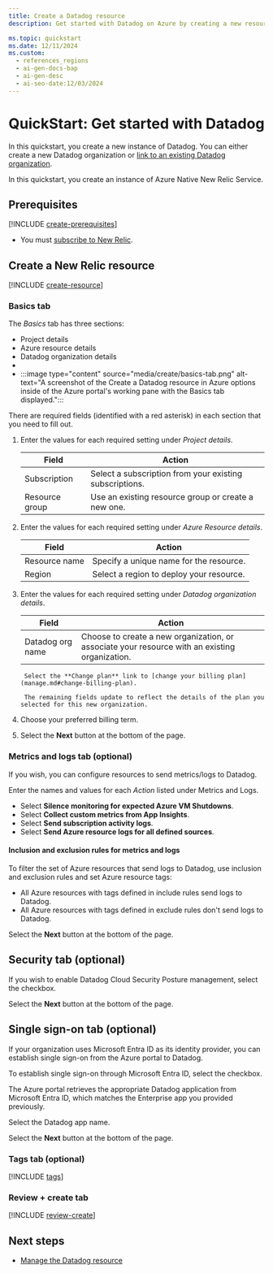 ```yaml
---
title: Create a Datadog resource
description: Get started with Datadog on Azure by creating a new resource, configuring metrics and logs, and setting up single sign-on through Microsoft Entra ID.

ms.topic: quickstart
ms.date: 12/11/2024
ms.custom:
  - references_regions
  - ai-gen-docs-bap
  - ai-gen-desc
  - ai-seo-date:12/03/2024
---
```


# QuickStart: Get started with Datadog

In this quickstart, you create a new instance of Datadog. You can either create a new Datadog organization or [link to an existing Datadog organization](link-to-existing-organization.md).

In this quickstart, you create an instance of Azure Native New Relic Service.

## Prerequisites

[!INCLUDE [create-prerequisites](../includes/create-prerequisites.md)]
- You must [subscribe to New Relic](overview.md#subscribe-to-new-relic).

## Create a New Relic resource

[!INCLUDE [create-resource](../includes/create-resource.md)]

### Basics tab

The *Basics* tab has three sections:

- Project details
- Azure resource details
- Datadog organization details
- 
- :::image type="content" source="media/create/basics-tab.png" alt-text="A screenshot of the Create a Datadog resource in Azure options inside of the Azure portal's working pane with the Basics tab displayed.":::

There are required fields (identified with a red asterisk) in each section that you need to fill out.

1. Enter the values for each required setting under *Project details*.

    | Field               | Action                                                    |
    |---------------------|-----------------------------------------------------------|
    | Subscription        | Select a subscription from your existing subscriptions.   |
    | Resource group      | Use an existing resource group or create a new one.       |

1. Enter the values for each required setting under *Azure Resource details*.

    | Field              | Action                                    |
    |--------------------|-------------------------------------------|
    | Resource name      | Specify a unique name for the resource.   |
    | Region             | Select a region to deploy your resource.  |

1. Enter the values for each required setting under *Datadog organization details*.

    | Field             | Action                                                                                           |
    |-------------------|--------------------------------------------------------------------------------------------------|
    | Datadog org name  | Choose to create a new organization, or associate your resource with an existing organization.   | 

        Select the **Change plan** link to [change your billing plan](manage.md#change-billing-plan). 
    
        The remaining fields update to reflect the details of the plan you selected for this new organization.

1. Choose your preferred billing term. 

1. Select the **Next** button at the bottom of the page.

### Metrics and logs tab (optional)

If you wish, you can configure resources to send metrics/logs to Datadog.

Enter the names and values for each *Action* listed under Metrics and Logs.

- Select **Silence monitoring for expected Azure VM Shutdowns**.
- Select **Collect custom metrics from App Insights**.
- Select **Send subscription activity logs**.
- Select **Send Azure resource logs for all defined sources**.

#### Inclusion and exclusion rules for metrics and logs

To filter the set of Azure resources that send logs to Datadog, use inclusion and exclusion rules and set Azure resource tags:

- All Azure resources with tags defined in include rules send logs to Datadog.
- All Azure resources with tags defined in exclude rules don't send logs to Datadog.

Select the **Next** button at the bottom of the page.

## Security tab (optional)

If you wish to enable Datadog Cloud Security Posture management, select the checkbox.

Select the **Next** button at the bottom of the page.

## Single sign-on tab (optional)

If your organization uses Microsoft Entra ID as its identity provider, you can establish single sign-on from the Azure portal to Datadog. 

To establish single sign-on through Microsoft Entra ID, select the checkbox.

The Azure portal retrieves the appropriate Datadog application from Microsoft Entra ID, which matches the Enterprise app you provided previously. 

Select the Datadog app name.

Select the **Next** button at the bottom of the page.

### Tags tab (optional)

[!INCLUDE [tags](../includes/tags.md)]

### Review + create tab

[!INCLUDE [review-create](../includes/review-create.md)]

## Next steps

- [Manage the Datadog resource](manage.md)

